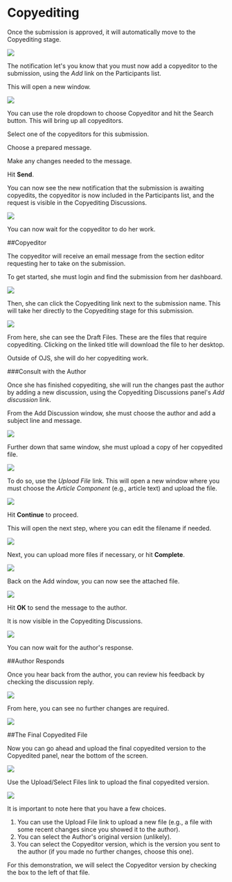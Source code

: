 # Copyediting

Once the submission is approved, it will automatically move to the Copyediting stage.

![](learning-ojs-3-ed-copyediting.png)

The notification let's you know that you must now add a copyeditor to the submission, using the *Add* link on the Participants list.

This will open a new window.

![](learning-ojs-3-ed-copyediting-add.png)

You can use the role dropdown to choose Copyeditor and hit the Search button. This will bring up all copyeditors.

Select one of the copyeditors for this submission.

Choose a prepared message.

Make any changes needed to the message.

Hit **Send**.

You can now see the new notification that the submission is awaiting copyedits, the copyeditor is now included in the Participants list, and the request is visible in the Copyediting Discussions.

![](learning-ojs-3-ed-copyediting-add-dash.png)

You can now wait for the copyeditor to do her work.

##Copyeditor

The copyeditor will receive an email message from the section editor requesting her to take on the submission.

To get started, she must login and find the submission from her dashboard.

![](learning-ojs-3-ce-dash.png)

Then, she can click the Copyediting link next to the submission name. This will take her directly to the Copyediting stage for this submission.

![](learning-ojs-3-ce-submission.png)

From here, she can see the Draft Files. These are the files that require copyediting. Clicking on the linked title will download the file to her desktop.

Outside of OJS, she will do her copyediting work. 

###Consult with the Author

Once she has finished copyediting, she will run the changes past the author by adding a new discussion, using the Copyediting Discussions panel's *Add discussion* link.

From the Add Discussion window, she must choose the author and add a subject line and message.

![](learning-ojs-3-ce-add-discussion.png)

Further down that same window, she must upload a copy of her copyedited file.

![](learning-ojs-3-ce-add-discussion2.png)

To do so, use the *Upload File* link. This will open a new window where you must choose the *Article Component* (e.g., article text) and upload the file.

![](learning-ojs-3-ce-upload1.png)

Hit **Continue** to proceed.

This will open the next step, where you can edit the filename if needed.

![](learning-ojs-3-ce-upload2.png)

Next, you can upload more files if necessary, or hit **Complete**.

![](learning-ojs-3-ce-upload3.png)

Back on the Add window, you can now see the attached file.

![](learning-ojs-3-ce-upload4.png)

Hit **OK** to send the message to the author.

It is now visible in the Copyediting Discussions.

![](learning-ojs-3-ce-discussion.png)

You can now wait for the author's response.

##Author Responds

Once you hear back from the author, you can review his feedback by checking the discussion reply.

![](learning-ojs-3-se-author-copyedits.png)

From here, you can see no further changes are required.

![](learning-ojs-3-se-author-copyedits-reply.png)


##The Final Copyedited File

Now you can go ahead and upload the final copyedited version to the Copyedited panel, near the bottom of the screen.

![](learning-ojs-3-ce-copyedited.png)

Use the Upload/Select Files link to upload the final copyedited version.

![](learning-ojs-3-ce-copyedited-upload-select.png)

It is important to note here that you have a few choices.

1. You can use the Upload File link to upload a new file (e.g., a file with some recent changes since you showed it to the author).
2. You can select the Author's original version (unlikely).
3. You can select the Copyeditor version, which is the version you sent to the author (if you made no further changes, choose this one).

For this demonstration, we will select the Copyeditor version by checking the box to the left of that file.




